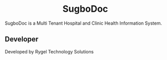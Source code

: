 <h1 align="center">SugboDoc</h1>

SugboDoc is a Multi Tenant Hospital and Clinic Health Information System.

## Developer

Developed by Rygel Technology Solutions